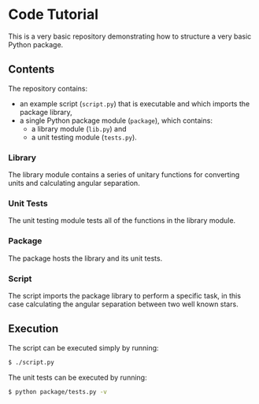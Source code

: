 # Code Tutorial

This is a very basic repository demonstrating how to structure a very basic
Python package.

## Contents

The repository contains:

- an example script (`script.py`) that is executable and which imports the package library,
- a single Python package module (`package`), which contains:
    - a library module (`lib.py`) and
    - a unit testing module (`tests.py`).

### Library

The library module contains a series of unitary functions for converting units and
calculating angular separation.

### Unit Tests

The unit testing module tests all of the functions in the library module.

### Package

The package hosts the library and its unit tests.

### Script

The script imports the package library to perform a specific task, in this case
calculating the angular separation between two well known stars.

## Execution

The script can be executed simply by running:

```bash
$ ./script.py
```

The unit tests can be executed by running:

```bash
$ python package/tests.py -v
```
